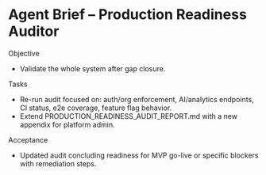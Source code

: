 # Agent Brief – Production Readiness Auditor

Objective
- Validate the whole system after gap closure.

Tasks
- Re-run audit focused on: auth/org enforcement, AI/analytics endpoints, CI status, e2e coverage, feature flag behavior.
- Extend PRODUCTION_READINESS_AUDIT_REPORT.md with a new appendix for platform admin.

Acceptance
- Updated audit concluding readiness for MVP go-live or specific blockers with remediation steps.

